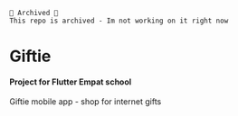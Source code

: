 ```
📕 Archived 📕
This repo is archived - Im not working on it right now 
```

# Giftie
#### Project for Flutter Empat school
Giftie mobile app - shop for internet gifts

